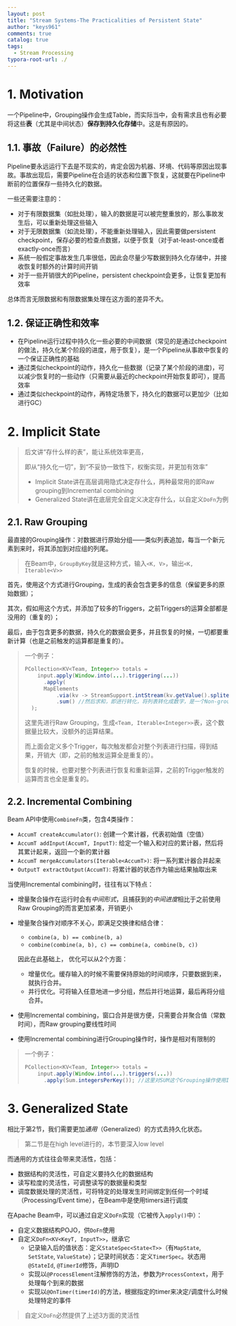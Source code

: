 ```yaml
---
layout: post
title: "Stream Systems-The Practicalities of Persistent State"
author: "keys961"
comments: true
catalog: true
tags:
  - Stream Processing
typora-root-url: ./
---
```


# 1. Motivation

一个Pipeline中，Grouping操作会生成Table，而实际当中，会有需求且也有必要将这些**表**（尤其是中间状态）**保存到持久化存储**中。这是有原因的。

## 1.1. 事故（Failure）的必然性

Pipeline要永远运行下去是不现实的，肯定会因为机器、环境、代码等原因出现事故。事故出现后，需要Pipeline在合适的状态和位置下恢复，这就要在Pipeline中断前的位置保存一些持久化的数据。

一些还需要注意的：

- 对于有限数据集（如批处理），输入的数据是可以被完整重放的，那么事故发生后，可以重新处理这些输入
- 对于无限数据集（如流处理），不能重新处理输入，因此需要做persistent checkpoint，保存必要的检查点数据，以便于恢复（对于at-least-once或者exactly-once而言）
- 系统一般假定事故发生几率很低，因此会尽量少写数据到持久化存储中，并接收恢复时额外的计算时间开销
- 对于一些开销很大的Pipeline，persistent checkpoint会更多，让恢复更加有效率

总体而言无限数据和有限数据集处理在这方面的差异不大。

## 1.2. 保证正确性和效率

- 在Pipeline运行过程中持久化一些必要的中间数据（常见的是通过checkpoint的做法，持久化某个阶段的进度，用于恢复），是一个Pipeline从事故中恢复的一个保证正确性的基础
- 通过类似checkpoint的动作，持久化一些数据（记录了某个阶段的进度)，可以减少恢复时的一些动作（只需要从最近的checkpoint开始恢复即可），提高效率
- 通过类似checkpoint的动作，再特定场景下，持久化的数据可以更加少（比如进行GC）

# 2. Implicit State

> 后文讲“存什么样的表”，能让系统效率更高，
>
> 即从“持久化一切”，到“不妥协一致性下，权衡实现，并更加有效率”
>
> - Implicit State讲在高层调用隐式决定存什么，两种最常用的即Raw grouping到Incremental combining
> - Generalized State讲在底层完全自定义决定存什么，以自定义`DoFn`为例

## 2.1. Raw Grouping

最直接的Grouping操作：对数据进行原始分组——类似列表追加，每当一个新元素到来时，将其添加到对应组的列尾。

> 在Beam中，`GroupByKey`就是这种方式，输入`<K, V>`，输出`<K, Iterable<V>>`

首先，使用这个方式进行Grouping，生成的表会包含更多的信息（保留更多的原始数据）；

其次，假如用这个方式，并添加了较多的Triggers，之前Triggers的运算全部都是没用的（重复的）；

最后，由于包含更多的数据，持久化的数据会更多，并且恢复的时候，一切都要重新计算（也是之前触发的运算都是重复的）。

> 一个例子：
>
> ```java
> PCollection<KV<Team, Integer>> totals = 
>     input.apply(Window.into(...).triggering(...))
>     	.apply(
>     	MapElements
>     		.via(kv -> StreamSupport.intStream(kv.getValue().spliterator(), false)) //首先GroupByKey，生成<Team, Iterable<Integer>>表
>     		.sum() //然后求和，即进行转化，将列表转化成数字，是一个Non-grouping操作
> 	);
> ```
>
> 这里先进行Raw Grouping，生成`<Team, Iterable<Integer>>`表，这个数据量比较大，没额外的运算结果。
>
> 而上面会定义多个Trigger，每次触发都会对整个列表进行扫描，得到结果，开销大（即，之前的触发运算全是重复的）。
>
> 恢复的时候，也要对整个列表进行恢复和重新运算，之前的Trigger触发的运算而言也全是重复的。

## 2.2. Incremental Combining

Beam API中使用`CombineFn`类，包含4类操作：

- `AccumT createAccumulator()`: 创建一个累计器，代表初始值（空值）
- `AccumT addInput(AccumT, InputT)`: 给定一个输入和对应的累计器，然后将其累计起来，返回一个新的累计器
- `AccumT mergeAccumulators(Iterable<AccumT>)`: 将一系列累计器合并起来
- `OutputT extractOutput(AccumT)`: 将累计器的状态作为输出结果抽取出来

当使用Incremental combining时，往往有以下特点：

- 增量聚合操作在运行时会有*中间形式*，且捕获到的*中间进度*相比于之前使用Raw Grouping的而言更加紧凑，开销更小

- 增量聚合操作对顺序不关心，即满足交换律和结合律：

  - `combine(a, b) == combine(b, a)`
  - `combine(combine(a, b), c) == combine(a, combine(b, c))`

  因此在此基础上， 优化可以从2个方面：

  - 增量优化。缓存输入的时候不需要保持原始的时间顺序，只要数据到来，就执行合并。
  - 并行优化。可将输入任意地进一步分组，然后并行地运算，最后再将分组合并。

- 使用Incremental combining，窗口合并是很方便，只需要合并聚合值（常数时间），而Raw grouping要线性时间

- 使用Incremental combining进行Grouping操作时，操作是相对有限制的

> 一个例子：
>
> ```java
> PCollection<KV<Team, Integer>> totals = 
>     input.apply(Window.into(...).triggers(...))
>     	.apply(Sum.integersPerKey()); //这里对SUM这个Grouping操作使用Incremental combination
> ```

# 3. Generalized State

相比于第2节，我们需要更加*通用*（Generalized）的方式去持久化状态。

> 第二节是在high level进行的，本节要深入low level

而通用的方式往往会带来灵活性，包括：

- 数据结构的灵活性，可自定义要持久化的数据结构
- 读写粒度的灵活性，可调整读写的数据量和类型
- 调度数据处理的灵活性，可将特定的处理发生时间绑定到任何一个时域（Processing/Event time），在Beam中是使用timers进行调度

在Apache Beam中，可以通过自定义`DoFn`实现（它被传入`apply()`中）：

- 自定义数据结构POJO，供`DoFn`使用
- 自定义`DoFn<KV<KeyT, InputT>>`，继承它
  - 记录输入后的值状态：定义`StateSpec<State<T>>`（有`MapState`, `SetState`, `ValueState`）；记录时间状态：定义`TimerSpec`。状态用`@StateId`, `@TimerId`修饰，声明ID
  - 实现以`@ProcessElement`注解修饰的方法，参数为`ProcessContext`，用于处理每个到来的数据
  - 实现以`@OnTimer(timerId)`的方法，根据指定的timer来决定/调度什么时候处理特定的事件

> 自定义`DoFn`必然提供了上述3方面的灵活性